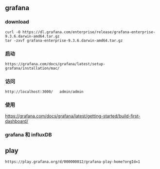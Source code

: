 ## grafana 

### download

```shell
curl -O https://dl.grafana.com/enterprise/release/grafana-enterprise-9.3.6.darwin-amd64.tar.gz
tar -zxvf grafana-enterprise-9.3.6.darwin-amd64.tar.gz
```

### 启动
```shell
https://grafana.com/docs/grafana/latest/setup-grafana/installation/mac/
```

### 访问
```shell
http://localhost:3000/   admin/admin
```

### 使用
https://grafana.com/docs/grafana/latest/getting-started/build-first-dashboard/
### grafana 和 influxDB


## play

```shell
https://play.grafana.org/d/000000012/grafana-play-home?orgId=1
```